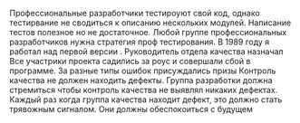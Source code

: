 Профессиональные разработчики тестироуют свой код, однако тестирвание не сводиться к описанию нескольких модулей. Написание тестов полезное но не достаточное. Любой группе профессиональных разработчиков нужна стратегия проф тестирования.
В 1989 году я работал над первой версии . Руководитель отдела качества назначал 
Все участрики проекта садились за роус и совершали сбой в программе. 
За разные типы ошибок присуждались призы
Контроль качества не должен находить дефекты. Группа разработки должна стремиться чтобы контроль качества не выявлял никаких дефектах.
Каждый раз когда группа качества находит дефект, это должно стать трявожным сигналом. Они должны обеспокоиться с будущем
